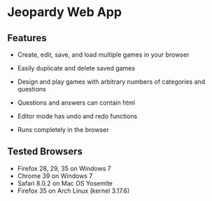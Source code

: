 Jeopardy Web App
================

Features
--------
- Create, edit, save, and load multiple games in your browser
- Easily duplicate and delete saved games

- Design and play games with arbitrary numbers of categories and questions
- Questions and answers can contain html

- Editor mode has undo and redo functions

- Runs completely in the browser

Tested Browsers
---------------
- Firefox 28, 29, 35 on Windows 7
- Chrome 39 on Windows 7
- Safari 8.0.2 on Mac OS Yosemite
- Firefox 35 on Arch Linux (kernel 3.17.6)
